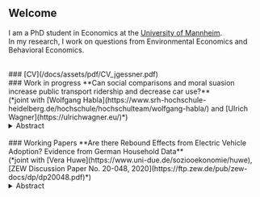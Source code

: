 ## Welcome

I am a PhD student in Economics at the [University of Mannheim](https://www.uni-mannheim.de/gess/).<br/>
In my research, I work on questions from Environmental Economics and Behavioral Economics.

<br/>
### [CV](/docs/assets/pdf/CV_jgessner.pdf)
<br/>
### Work in progress
**Can social comparisons and moral suasion increase public transport ridership and decrease car use?**<br/> (*joint with [Wolfgang Habla](https://www.srh-hochschule-heidelberg.de/hochschule/hochschulteam/wolfgang-habla/) and [Ulrich Wagner](https://ulrichwagner.eu/)*)
<details>
  <summary>Abstract</summary>
    As carbon prices still lack political support, particularly in the transport sector, behavioral interventions
inducing substitution towards low-emission transport modes might be a cost-effective
tool to lower carbon emissions. In a feld experiment with 428 participants, we test the effectiveness
of e-mail messages that contain a social comparison, either in isolation or in combination
with a climate-related moral appeal to use public transportation whenever possible. We do so
in the context of an employer's mobility budget scheme that serves an alternative to a company
car. This scheme provides an annual budget to employees that can be used to pay for various
modes of transport, for leisure and commuting trips. We study whether the messages can change
individual expenditures for and use of public and car-related transportation. We find (weak)
evidence for reduced car-related transportation in response to the combined treatment. For the
effect of the pure social comparison on car-related expenditures, as well as for the effect of both
types of messages on public transportation, we do not find any statistically significant behavior
changes. Importantly, the null effect of the social comparison treatment cannot be explained
by opposite and offsetting effects on participants with below- and above-median public transportation
expenditures, respectively, in the pre-treatment period. Furthermore, we do not find
evidence for other heterogeneous treatment effects.
</details>
<br/>
### Working Papers
**Are there Rebound Effects from Electric Vehicle Adoption? Evidence from German Household Data** <br/> (*joint with [Vera Huwe](https://www.uni-due.de/soziooekonomie/huwe), [ZEW Discussion Paper No. 20-048, 2020](https://ftp.zew.de/pub/zew-docs/dp/dp20048.pdf)*)
<details>
  <summary>Abstract</summary>
    We analyze rebound effects of electric vehicle adoption on both the extensive (vehicle ownership) and the intensive (vehicle mileage) margin using cross-sectional household level data on vehilce ownership and use from Germany. For the identification of changes in the number of cars owned after electric vehicle adoption, we predict counterfactual car ownership using a supervised learning approach. We then investigate the effect of electric vehicle adoption on household mileage based on a matching of households owning electric vehicles to similar owners of conventional cars. We cannot verify a significant increase in the number of cars owned for households with one electric and one conventional vehicle. However, electric vehicle ownership is associated with a significant reduction in annual mileage of -23\% of the sample mean. For the selection of covariates for matching, we contrast an ad hoc variable selection with a data-driven variable selection method (double LASSO). Here, we find that the data-driven variable selection changes the magnitude of the estimation results substantially.
</details>
      

